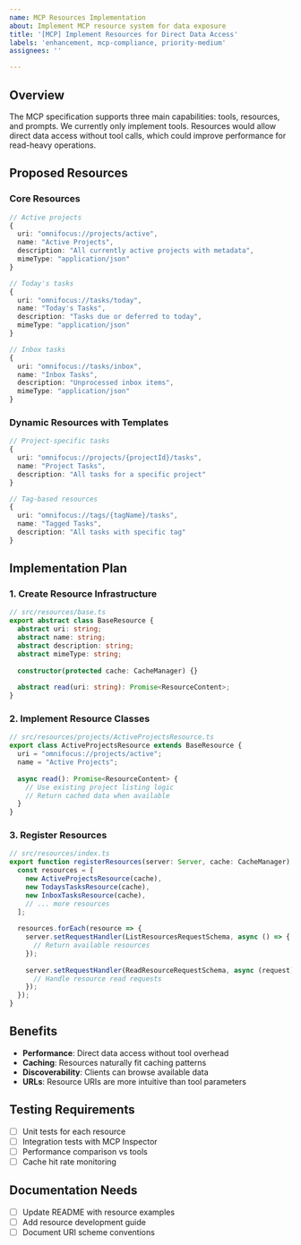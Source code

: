 ```yaml
---
name: MCP Resources Implementation
about: Implement MCP resource system for data exposure
title: '[MCP] Implement Resources for Direct Data Access'
labels: 'enhancement, mcp-compliance, priority-medium'
assignees: ''

---
```


## Overview
The MCP specification supports three main capabilities: tools, resources, and prompts. We currently only implement tools. Resources would allow direct data access without tool calls, which could improve performance for read-heavy operations.

## Proposed Resources

### Core Resources
```typescript
// Active projects
{
  uri: "omnifocus://projects/active",
  name: "Active Projects",
  description: "All currently active projects with metadata",
  mimeType: "application/json"
}

// Today's tasks
{
  uri: "omnifocus://tasks/today",
  name: "Today's Tasks", 
  description: "Tasks due or deferred to today",
  mimeType: "application/json"
}

// Inbox tasks
{
  uri: "omnifocus://tasks/inbox",
  name: "Inbox Tasks",
  description: "Unprocessed inbox items",
  mimeType: "application/json"
}
```

### Dynamic Resources with Templates
```typescript
// Project-specific tasks
{
  uri: "omnifocus://projects/{projectId}/tasks",
  name: "Project Tasks",
  description: "All tasks for a specific project"
}

// Tag-based resources
{
  uri: "omnifocus://tags/{tagName}/tasks",
  name: "Tagged Tasks",
  description: "All tasks with specific tag"
}
```

## Implementation Plan

### 1. Create Resource Infrastructure
```typescript
// src/resources/base.ts
export abstract class BaseResource {
  abstract uri: string;
  abstract name: string;
  abstract description: string;
  abstract mimeType: string;
  
  constructor(protected cache: CacheManager) {}
  
  abstract read(uri: string): Promise<ResourceContent>;
}
```

### 2. Implement Resource Classes
```typescript
// src/resources/projects/ActiveProjectsResource.ts
export class ActiveProjectsResource extends BaseResource {
  uri = "omnifocus://projects/active";
  name = "Active Projects";
  
  async read(): Promise<ResourceContent> {
    // Use existing project listing logic
    // Return cached data when available
  }
}
```

### 3. Register Resources
```typescript
// src/resources/index.ts
export function registerResources(server: Server, cache: CacheManager) {
  const resources = [
    new ActiveProjectsResource(cache),
    new TodaysTasksResource(cache),
    new InboxTasksResource(cache),
    // ... more resources
  ];
  
  resources.forEach(resource => {
    server.setRequestHandler(ListResourcesRequestSchema, async () => {
      // Return available resources
    });
    
    server.setRequestHandler(ReadResourceRequestSchema, async (request) => {
      // Handle resource read requests
    });
  });
}
```

## Benefits
- **Performance**: Direct data access without tool overhead
- **Caching**: Resources naturally fit caching patterns
- **Discoverability**: Clients can browse available data
- **URLs**: Resource URIs are more intuitive than tool parameters

## Testing Requirements
- [ ] Unit tests for each resource
- [ ] Integration tests with MCP Inspector
- [ ] Performance comparison vs tools
- [ ] Cache hit rate monitoring

## Documentation Needs
- [ ] Update README with resource examples
- [ ] Add resource development guide
- [ ] Document URI scheme conventions
